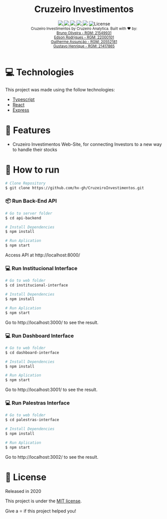 <div align="center">
    <h1>Cruzeiro Investimentos</h1>
</div>
<div align="center">
    <a href="https://www.linkedin.com/in/bruno-oliveira-1397a4185/">
        <img src="https://img.shields.io/badge/-Bruno_Oliveira-8257E5?style=flat&logo=Linkedin&logoColor=white">
    </a>
    <a href="https://www.linkedin.com/in/edson-rodrigues-de-paulo-bb8b061a0/">
        <img src="https://img.shields.io/badge/-Edson_Rodrigues-8257E5?style=flat&logo=Linkedin&logoColor=white">
    </a>
    <a href="http://linkedin.com/in/guilherme-assunção-pereira">
        <img src="https://img.shields.io/badge/-Guilherme_Assunção-8257E5?style=flat&logo=Linkedin&logoColor=white">
    </a> 
    <a href="https://www.linkedin.com/in/henriquegus/">
        <img src="https://img.shields.io/badge/-Gustavo_Henrique-8257E5?style=flat&logo=Linkedin&logoColor=white">
    </a>    
    <img src="https://img.shields.io/github/repo-size/hx-gh/CaInvestimentos?color=774DD6">
    <img alt="License" src="https://img.shields.io/badge/license-MIT-8257E5">
</div>
<div align="center">
  <sub>Cruzeiro Investimentos by Cruzeiro Analytica. Built with ❤︎ by: </br>
    <a href="https://github.com/bruno-oliveira173">Bruno Oliveira - RGM: 21549931</a></br>
    <a href="https://github.com/Edsondrigues">Edson Rodrigues - RGM: 22000101</a></br>
    <a href="https://github.com/GAP-BooT">Guilherme Assunção - RGM: 20552181</a></br>
    <a href="https://github.com/hx-gh">Gustavo Henrique - RGM: 21417865</a></br>
  </sub>
</div>
<br/>

# :computer: Technologies
This project was made using the follow technologies:

* [Typescript](https://www.typescriptlang.org/)      
* [React](https://reactjs.org/)      
* [Express](https://expressjs.com/)      

# :rocket: Features

* Cruzeiro Investimentos Web-Site, for connecting Investors to a new way to handle their stocks

# :construction_worker: How to run
```bash
# Clone Repository
$ git clone https://github.com/hx-gh/CruzeiroInvestimentos.git
```
### 📦 Run Back-End API

```bash
# Go to server folder
$ cd api-backend

# Install Dependencies
$ npm install

# Run Aplication
$ npm start
```
Access API at http://localhost:8000/

### 💻 Run Institucional Interface

```bash
# Go to web folder
$ cd institucional-interface

# Install Dependencies
$ npm install

# Run Aplication
$ npm start
```
Go to http://localhost:3000/ to see the result.

### 💻 Run Dashboard Interface

```bash
# Go to web folder
$ cd dashboard-interface

# Install Dependencies
$ npm install

# Run Aplication
$ npm start
```
Go to http://localhost:3001/ to see the result.

### 💻 Run Palestras Interface

```bash
# Go to web folder
$ cd palestras-interface

# Install Dependencies
$ npm install

# Run Aplication
$ npm start
```
Go to http://localhost:3002/ to see the result.


# :closed_book: License

Released in 2020

This project is under the [MIT license](./LICENSE).

Give a ⭐️ if this project helped you!
